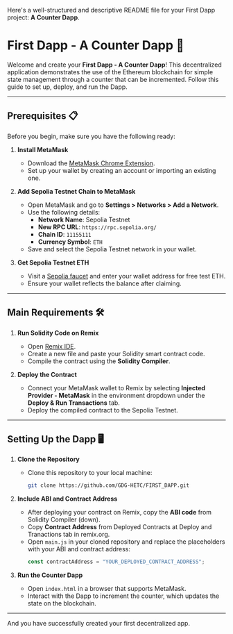 Here's a well-structured and descriptive README file for your First Dapp project: **A Counter Dapp**.

# First Dapp - A Counter Dapp 🚀

Welcome and create your **First Dapp - A Counter Dapp**! This decentralized application demonstrates the use of the Ethereum blockchain for simple state management through a counter that can be incremented. Follow this guide to set up, deploy, and run the Dapp.

---

## Prerequisites 📋

Before you begin, make sure you have the following ready:

1. **Install MetaMask**  
   - Download the [MetaMask Chrome Extension](https://metamask.io/download.html).  
   - Set up your wallet by creating an account or importing an existing one.

2. **Add Sepolia Testnet Chain to MetaMask**  
   - Open MetaMask and go to **Settings > Networks > Add a Network**.  
   - Use the following details:  
     - **Network Name**: Sepolia Testnet  
     - **New RPC URL**: `https://rpc.sepolia.org/`  
     - **Chain ID**: `11155111`  
     - **Currency Symbol**: `ETH`  
   - Save and select the Sepolia Testnet network in your wallet.

3. **Get Sepolia Testnet ETH**  
   - Visit a [Sepolia faucet](https://cloud.google.com/application/web3/faucet/ethereum/sepolia) and enter your wallet address for free test ETH.  
   - Ensure your wallet reflects the balance after claiming.

---

## Main Requirements 🛠️

1. **Run Solidity Code on Remix**  
   - Open [Remix IDE](https://remix.ethereum.org/).  
   - Create a new file and paste your Solidity smart contract code.  
   - Compile the contract using the **Solidity Compiler**.

2. **Deploy the Contract**  
   - Connect your MetaMask wallet to Remix by selecting **Injected Provider - MetaMask** in the environment dropdown under the **Deploy & Run Transactions** tab.  
   - Deploy the compiled contract to the Sepolia Testnet.

---

## Setting Up the Dapp 🖥️

1. **Clone the Repository**  
   - Clone this repository to your local machine:  
     ```bash
     git clone https://github.com/GDG-HETC/FIRST_DAPP.git
     ```

2. **Include ABI and Contract Address**  
   - After deploying your contract on Remix, copy the **ABI code** from Solidity Compiler (down).
   - Copy **Contract Address** from Deployed Contracts at Deploy and Tranactions tab in remix.org.  
   - Open `main.js` in your cloned repository and replace the placeholders with your ABI and contract address:  
     ```javascript
     const contractAddress = "YOUR_DEPLOYED_CONTRACT_ADDRESS";
     ```

3. **Run the Counter Dapp**  
   - Open `index.html` in a browser that supports MetaMask.  
   - Interact with the Dapp to increment the counter, which updates the state on the blockchain.

---
And you have successfully created your first decentralized app.
